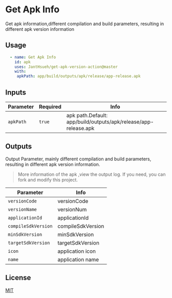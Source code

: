# Get Apk Info

 Get apk information,different compilation and build parameters, resulting in different apk version information


## Usage


```yaml
  - name: Get Apk Info
    id: apk
    uses: JantHsueh/get-apk-version-action@master
    with:
     apkPath: app/build/outputs/apk/release/app-release.apk
```


## Inputs

| Parameter  | Required | Info                                                         |
| ---------- | -------- | ------------------------------------------------------------ |
| `apkPath`  | `true`   | apk path.Default: app/build/outputs/apk/release/app-release.apk |


## Outputs

Output Parameter, mainly different compilation and build parameters, resulting in different apk version information.

>More information of the apk ,view the output log. If you need, you can fork and modify this project.


| Parameter   | Info                                                         |
| ----------  | ------------------------------------------------------------ |
| `versionCode`   |versionCode |
| `versionName`   | versionNum  |
| `applicationId`   | applicationId |
| `compileSdkVersion`   | compileSdkVersion |
| `minSdkVersion`   | minSdkVersion |
| `targetSdkVersion`   | targetSdkVersion |
| `icon`   | application icon |
| `name`   | application name |



## License

[MIT](LICENSE)

